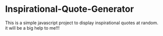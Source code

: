 # Inspirational-Quote-Generator
This is a simple javascript project to display inspirational quotes at random.
it will be a big help to me!!!
